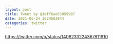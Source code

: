 ```yaml
--- 
layout: post 
title: Tweet by @JeffGao53059987 
date: 2021-06-24 1624583944 
categories: twitter 
--- 
```

https://twitter.com/o/status/1408233224367611910